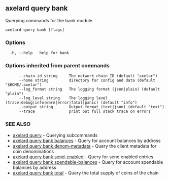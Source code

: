 ## axelard query bank

Querying commands for the bank module

```
axelard query bank [flags]
```

### Options

```
  -h, --help   help for bank
```

### Options inherited from parent commands

```
      --chain-id string     The network chain ID (default "axelar")
      --home string         directory for config and data (default "$HOME/.axelar")
      --log_format string   The logging format (json|plain) (default "plain")
      --log_level string    The logging level (trace|debug|info|warn|error|fatal|panic) (default "info")
      --output string       Output format (text|json) (default "text")
      --trace               print out full stack trace on errors
```

### SEE ALSO

- [axelard query](axelard_query.md) - Querying subcommands
- [axelard query bank balances](axelard_query_bank_balances.md) - Query for account balances by address
- [axelard query bank denom-metadata](axelard_query_bank_denom-metadata.md) - Query the client metadata for coin denominations
- [axelard query bank send-enabled](axelard_query_bank_send-enabled.md) - Query for send enabled entries
- [axelard query bank spendable-balances](axelard_query_bank_spendable-balances.md) - Query for account spendable balances by address
- [axelard query bank total](axelard_query_bank_total.md) - Query the total supply of coins of the chain

